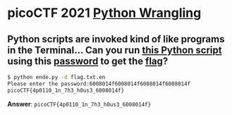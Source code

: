 # picoCTF 2021 [Python Wrangling](https://play.picoctf.org/practice/challenge/166)
## Python scripts are invoked kind of like programs in the Terminal... Can you run [this Python script](ende.py) using this [password](pw.txt) to get the [flag](flag.txt.en)?
```bash
$ python ende.py -d flag.txt.en 
Please enter the password:6008014f6008014f6008014f6008014f
picoCTF{4p0110_1n_7h3_h0us3_6008014f}
```
**Answer**: `picoCTF{4p0110_1n_7h3_h0us3_6008014f}`
